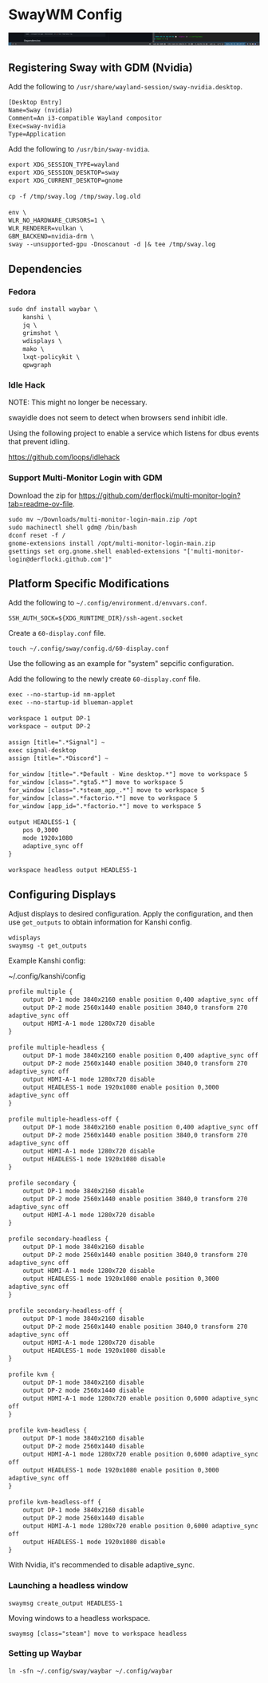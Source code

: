 # SwayWM Config

![alt text](.image/waybar.png)

## Registering Sway with GDM (Nvidia)

Add the following to `/usr/share/wayland-session/sway-nvidia.desktop`.

```shell
[Desktop Entry]
Name=Sway (nvidia)
Comment=An i3-compatible Wayland compositor
Exec=sway-nvidia
Type=Application
```

Add the following to `/usr/bin/sway-nvidia`.

```shell
export XDG_SESSION_TYPE=wayland
export XDG_SESSION_DESKTOP=sway
export XDG_CURRENT_DESKTOP=gnome

cp -f /tmp/sway.log /tmp/sway.log.old

env \
WLR_NO_HARDWARE_CURSORS=1 \
WLR_RENDERER=vulkan \
GBM_BACKEND=nvidia-drm \
sway --unsupported-gpu -Dnoscanout -d |& tee /tmp/sway.log
```

## Dependencies

### Fedora

```shell
sudo dnf install waybar \
    kanshi \
    jq \
    grimshot \
    wdisplays \
    mako \
    lxqt-policykit \
    qpwgraph
```

### Idle Hack

NOTE: This might no longer be necessary.

swayidle does not seem to detect when browsers send inhibit idle.

Using the following project to enable a service which listens for dbus events
that prevent idling.

https://github.com/loops/idlehack

### Support Multi-Monitor Login with GDM

Download the zip for https://github.com/derflocki/multi-monitor-login?tab=readme-ov-file.

```
sudo mv ~/Downloads/multi-monitor-login-main.zip /opt
sudo machinectl shell gdm@ /bin/bash
dconf reset -f /
gnome-extensions install /opt/multi-monitor-login-main.zip
gsettings set org.gnome.shell enabled-extensions "['multi-monitor-login@derflocki.github.com']"
```

## Platform Specific Modifications

Add the following to `~/.config/environment.d/envvars.conf`.

```shell
SSH_AUTH_SOCK=${XDG_RUNTIME_DIR}/ssh-agent.socket
```

Create a `60-display.conf` file.

```shell
touch ~/.config/sway/config.d/60-display.conf
```

Use the following as an example for "system" sepcific configuration.

Add the following to the newly create `60-display.conf` file.

```shell
exec --no-startup-id nm-applet
exec --no-startup-id blueman-applet

workspace 1 output DP-1
workspace ~ output DP-2

assign [title=".*Signal"] ~
exec signal-desktop
assign [title=".*Discord"] ~

for_window [title=".*Default - Wine desktop.*"] move to workspace 5
for_window [class=".*gta5.*"] move to workspace 5
for_window [class=".*steam_app_.*"] move to workspace 5
for_window [class=".*factorio.*"] move to workspace 5
for_window [app_id=".*factorio.*"] move to workspace 5

output HEADLESS-1 {
    pos 0,3000
    mode 1920x1080
    adaptive_sync off
}

workspace headless output HEADLESS-1
```

## Configuring Displays

Adjust displays to desired configuration. Apply the configuration, and then
use `get_outputs` to obtain information for Kanshi config.

```shell
wdisplays
swaymsg -t get_outputs
```

Example Kanshi config:

~/.config/kanshi/config

```shell
profile multiple {
    output DP-1 mode 3840x2160 enable position 0,400 adaptive_sync off
    output DP-2 mode 2560x1440 enable position 3840,0 transform 270 adaptive_sync off
    output HDMI-A-1 mode 1280x720 disable
}

profile multiple-headless {
    output DP-1 mode 3840x2160 enable position 0,400 adaptive_sync off
    output DP-2 mode 2560x1440 enable position 3840,0 transform 270 adaptive_sync off
    output HDMI-A-1 mode 1280x720 disable
    output HEADLESS-1 mode 1920x1080 enable position 0,3000 adaptive_sync off
}

profile multiple-headless-off {
    output DP-1 mode 3840x2160 enable position 0,400 adaptive_sync off
    output DP-2 mode 2560x1440 enable position 3840,0 transform 270 adaptive_sync off
    output HDMI-A-1 mode 1280x720 disable
    output HEADLESS-1 mode 1920x1080 disable
}

profile secondary {
    output DP-1 mode 3840x2160 disable
    output DP-2 mode 2560x1440 enable position 3840,0 transform 270 adaptive_sync off
    output HDMI-A-1 mode 1280x720 disable
}

profile secondary-headless {
    output DP-1 mode 3840x2160 disable
    output DP-2 mode 2560x1440 enable position 3840,0 transform 270 adaptive_sync off
    output HDMI-A-1 mode 1280x720 disable
    output HEADLESS-1 mode 1920x1080 enable position 0,3000 adaptive_sync off
}

profile secondary-headless-off {
    output DP-1 mode 3840x2160 disable
    output DP-2 mode 2560x1440 enable position 3840,0 transform 270 adaptive_sync off
    output HDMI-A-1 mode 1280x720 disable
    output HEADLESS-1 mode 1920x1080 disable
}

profile kvm {
    output DP-1 mode 3840x2160 disable
    output DP-2 mode 2560x1440 disable
    output HDMI-A-1 mode 1280x720 enable position 0,6000 adaptive_sync off
}

profile kvm-headless {
    output DP-1 mode 3840x2160 disable
    output DP-2 mode 2560x1440 disable
    output HDMI-A-1 mode 1280x720 enable position 0,6000 adaptive_sync off
    output HEADLESS-1 mode 1920x1080 enable position 0,3000 adaptive_sync off
}

profile kvm-headless-off {
    output DP-1 mode 3840x2160 disable
    output DP-2 mode 2560x1440 disable
    output HDMI-A-1 mode 1280x720 enable position 0,6000 adaptive_sync off
    output HEADLESS-1 mode 1920x1080 disable
}
```

With Nvidia, it's recommended to disable adaptive_sync.

### Launching a headless window

```
swaymsg create_output HEADLESS-1
```

Moving windows to a headless workspace.

```
swaymsg [class="steam"] move to workspace headless
```

### Setting up Waybar

```
ln -sfn ~/.config/sway/waybar ~/.config/waybar
```
